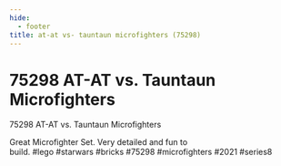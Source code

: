 ```yaml
---
hide:
  - footer
title: at-at vs- tauntaun microfighters (75298)
---
```


# 75298 AT-AT vs. Tauntaun Microfighters

75298 AT-AT vs. Tauntaun Microfighters

Great Microfighter Set. Very detailed and fun to build. #lego #starwars #bricks #75298 #microfighters #2021 #series8
